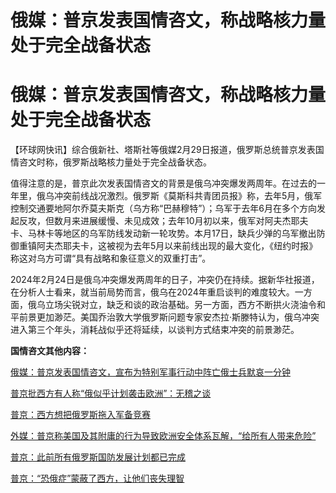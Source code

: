 # 俄媒：普京发表国情咨文，称战略核力量处于完全战备状态

# 俄媒：普京发表国情咨文，称战略核力量处于完全战备状态

【环球网快讯】综合俄新社、塔斯社等俄媒2月29日报道，俄罗斯总统普京发表国情咨文时称，俄罗斯战略核力量处于完全战备状态。

值得注意的是，普京此次发表国情咨文的背景是俄乌冲突爆发两周年。在过去的一年里，俄乌冲突前线战况激烈。俄罗斯《莫斯科共青团员报》称，去年5月，俄军控制交通要地阿尔乔莫夫斯克（乌方称“巴赫穆特”）；乌军于去年6月在多个方向发起反攻，但数月来进展缓慢、未见成效；去年10月初以来，俄军对阿夫杰耶夫卡、马林卡等地区的乌军防线发动新一轮攻势。本月17日，缺兵少弹的乌军撤出防御重镇阿夫杰耶夫卡，这被视为去年5月以来前线出现的最大变化，《纽约时报》称这对乌方可谓“具有战略和象征意义的双重打击”。

2024年2月24日是俄乌冲突爆发两周年的日子，冲突仍在持续。据新华社报道，在分析人士看来，就当前局势而言，俄乌在2024年重启谈判的难度较大。一方面，俄乌立场尖锐对立，缺乏和谈的政治基础。另一方面，西方不断拱火浇油令和平前景更加渺茫。美国乔治敦大学俄罗斯问题专家安杰拉·斯滕特认为，俄乌冲突进入第三个年头，消耗战似乎还将延续，以谈判方式结束冲突的前景渺茫。

**国情咨文其他内容：**

[俄媒：普京发表国情咨文，宣布为特别军事行动中阵亡俄士兵默哀一分钟](https://news.qq.com/rain/a/20240229A06AD400)

[普京批西方有人称“俄似乎计划袭击欧洲”：无稽之谈](https://news.qq.com/rain/a/20240229A069H000)

[普京：西方想把俄罗斯拖入军备竞赛](https://news.qq.com/rain/a/20240229A064ZU00)

[外媒：普京称美国及其附庸的行为导致欧洲安全体系瓦解，“给所有人带来危险”](https://news.qq.com/rain/a/20240229A06GM900)

[普京：此前所有俄罗斯国防发展计划都已完成](https://news.qq.com/rain/a/20240229A06HF800)

[普京：“恐俄症”蒙蔽了西方，让他们丧失理智](https://news.qq.com/rain/a/20240229A06FKZ00)

